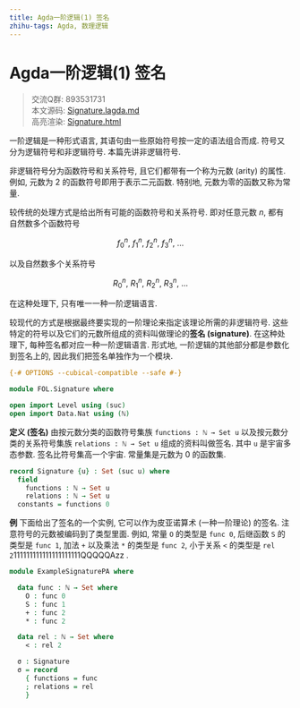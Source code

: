 ```yaml
---
title: Agda一阶逻辑(1) 签名
zhihu-tags: Agda, 数理逻辑
---
```


# Agda一阶逻辑(1) 签名

> 交流Q群: 893531731  
> 本文源码: [Signature.lagda.md](https://github.com/choukh/agda-flypitch/blob/main/src/FOL/Signature.lagda.md)  
> 高亮渲染: [Signature.html](https://choukh.github.io/agda-flypitch/FOL.Signature.html)  

一阶逻辑是一种形式语言, 其语句由一些原始符号按一定的语法组合而成. 符号又分为逻辑符号和非逻辑符号. 本篇先讲非逻辑符号.

非逻辑符号分为函数符号和关系符号, 且它们都带有一个称为元数 (arity) 的属性. 例如, 元数为 2 的函数符号即用于表示二元函数. 特别地, 元数为零的函数又称为常量.

较传统的处理方式是给出所有可能的函数符号和关系符号. 即对任意元数 $n$, 都有自然数多个函数符号

$$f^n_0,\ f^n_1,\ f^n_2,\ f^n_3,\ ...$$

以及自然数多个关系符号

$$R^n_0,\ R^n_1,\ R^n_2,\ R^n_3,\ ...$$

在这种处理下, 只有唯一一种一阶逻辑语言.

较现代的方式是根据最终要实现的一阶理论来指定该理论所需的非逻辑符号. 这些特定的符号以及它们的元数所组成的资料叫做理论的**签名 (signature)**. 在这种处理下, 每种签名都对应一种一阶逻辑语言. 形式地, 一阶逻辑的其他部分都是参数化到签名上的, 因此我们把签名单独作为一个模块.

```agda
{-# OPTIONS --cubical-compatible --safe #-}

module FOL.Signature where

open import Level using (suc)
open import Data.Nat using (ℕ)
```

**定义 (签名)** 由按元数分类的函数符号集族 `functions : ℕ → Set u` 以及按元数分类的关系符号集族 `relations : ℕ → Set u` 组成的资料叫做签名. 其中 `u` 是宇宙多态参数. 签名比符号集高一个宇宙. 常量集是元数为 0 的函数集.

```agda
record Signature {u} : Set (suc u) where
  field
    functions : ℕ → Set u
    relations : ℕ → Set u
  constants = functions 0
```

**例** 下面给出了签名的一个实例, 它可以作为皮亚诺算术 (一种一阶理论) 的签名. 注意符号的元数被编码到了类型里面. 例如, 常量 `O` 的类型是 `func 0`, 后继函数 `S` 的类型是 `func 1`, 加法 `+` 以及乘法 `*` 的类型是 `func 2`, 小于关系 `<` 的类型是 `rel 2`111111111111111111111QQQQQAzz    . 

```agda
module ExampleSignaturePA where

  data func : ℕ → Set where
    O : func 0
    S : func 1
    + : func 2
    * : func 2

  data rel : ℕ → Set where
    < : rel 2

  σ : Signature
  σ = record
    { functions = func
    ; relations = rel
    }
```
